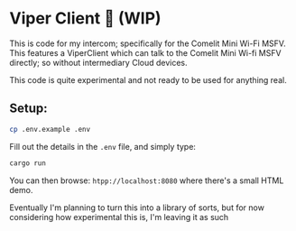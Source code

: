 # Viper Client 👷 (WIP)
This is code for my intercom; specifically for the Comelit Mini Wi-Fi MSFV. This features a ViperClient which can talk to the Comelit Mini Wi-fi MSFV directly; so without intermediary Cloud devices.

This code is quite experimental and not ready to be used for anything real.

## Setup:

```bash
cp .env.example .env
```

Fill out the details in the `.env` file, and simply type:

```bash
cargo run
```

You can then browse: `htpp://localhost:8080` where there's a small HTML demo.

Eventually I'm planning to turn this into a library of sorts, but for now considering how experimental this is, I'm leaving it as such
